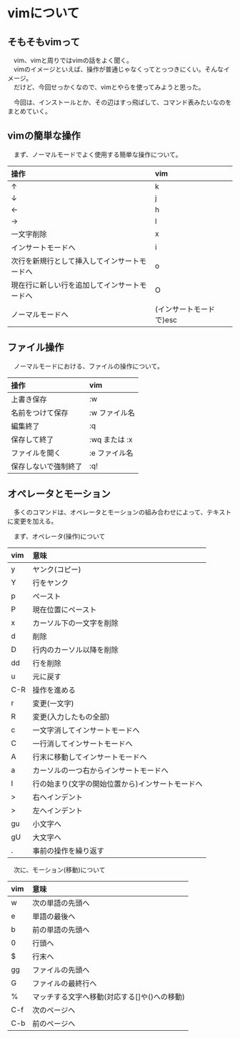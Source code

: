 # vimについて
## そもそもvimって
　vim、vimと周りではvimの話をよく聞く。  
　vimのイメージといえば、操作が普通じゃなくってとっつきにくい。そんなイメージ。  
　だけど、今回せっかくなので、vimとやらを使ってみようと思った。    

　今回は、インストールとか、その辺はすっ飛ばして、コマンド表みたいなのをまとめていく。

## vimの簡単な操作
　まず、ノーマルモードでよく使用する簡単な操作について。    

|操作|vim|
|:--|:--|
|↑|k|
|↓|j|
|←|h|
|→|l|
|一文字削除|x|
|インサートモードへ|i|
|次行を新規行として挿入してインサートモードへ|o|
|現在行に新しい行を追加してインサートモードへ|O|
|ノーマルモードへ|(インサートモードで)esc|

## ファイル操作
　ノーマルモードにおける、ファイルの操作について。    

|操作|vim|
|:--|:--|
|上書き保存|:w|
|名前をつけて保存|:w ファイル名|
|編集終了|:q|
|保存して終了|:wq または :x|
|ファイルを開く|:e ファイル名|
|保存しないで強制終了|:q!|

## オペレータとモーション
　多くのコマンドは、オペレータとモーションの組み合わせによって、テキストに変更を加える。    

　まず、オペレータ(操作)について    

|vim|意味|
|:--|:--|
|y|ヤンク(コピー)|
|Y|行をヤンク|
|p|ペースト|
|P|現在位置にペースト|
|x|カーソル下の一文字を削除|
|d|削除|
|D|行内のカーソル以降を削除|
|dd|行を削除|
|u|元に戻す|
|C-R|操作を進める|
|r|変更(一文字)|
|R|変更(入力したもの全部)|
|c|一文字消してインサートモードへ|
|C|一行消してインサートモードへ|
|A|行末に移動してインサートモードへ|
|a|カーソルの一つ右からインサートモードへ|
|I|行の始まり(文字の開始位置から)インサートモードへ|
|>|右へインデント|
|>|左へインデント|
|gu|小文字へ|
|gU|大文字へ|
|.|事前の操作を繰り返す|

　次に、モーション(移動)について    

|vim|意味|
|:--|:--|
|w|次の単語の先頭へ|
|e|単語の最後へ|
|b|前の単語の先頭へ|
|0|行頭へ|
|$|行末へ|
|gg|ファイルの先頭へ|
|G|ファイルの最終行へ|
|%|マッチする文字へ移動(対応する[]や()への移動)
|C-f|次のページへ|
|C-b|前のページへ|
